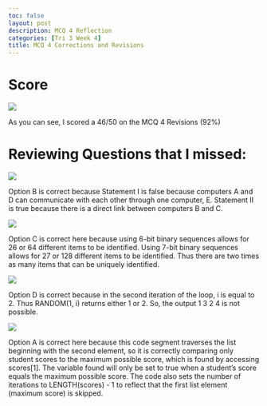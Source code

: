 ```yaml
---
toc: false
layout: post
description: MCQ 4 Reflection
categories: [Tri 3 Week 4]
title: MCQ 4 Corrections and Revisions
---
```


# Score

![]({{site.baseurl}}/images/mcqtest4.png)

As you can see, I scored a 46/50 on the MCQ 4 Revisions (92%)

# Reviewing Questions that I missed:

![]({{site.baseurl}}/images/mcqtest4-1.png)

Option B is correct because Statement I is false because computers A and D can communicate with each other through one computer, E. Statement II is true because there is a direct link between computers B and C.

![]({{site.baseurl}}/images/mcqtest4-2.png)

Option C is correct here because using 6-bit binary sequences allows for 26 or 64 different items to be identified. Using 7-bit binary sequences allows for 27 or 128 different items to be identified. Thus there are two times as many items that can be uniquely identified.

![]({{site.baseurl}}/images/mcqtest4-3.png)

Option D is correct because in the second iteration of the loop, i is equal to 2. Thus RANDOM(1, i) returns either 1 or 2. So, the output 1 3 2 4 is not possible.


![]({{site.baseurl}}/images/mcqtest4-4.png)

Option A is correct here because this code segment traverses the list beginning with the second element, so it is correctly comparing only student scores to the maximum possible score, which is found by accessing scores[1]. The variable found will only be set to true when a student’s score equals the maximum possible score. The code also sets the number of iterations to LENGTH(scores) - 1 to reflect that the first list element (maximum score) is skipped.